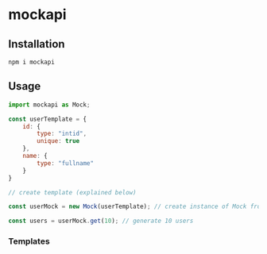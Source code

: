 # mockapi
## Installation

`npm i mockapi`

## Usage

```js
import mockapi as Mock;

const userTemplate = {
    id: {
        type: "intid",
        unique: true
    },
    name: {
        type: "fullname"
    }
}

// create template (explained below)

const userMock = new Mock(userTemplate); // create instance of Mock from template

const users = userMock.get(10); // generate 10 users
```

### Templates 

```js

```